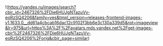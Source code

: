 !(https://yandex.ru/images/search?cbir_id=2467326%2FDie6HUJgNTazuVv-eoRzSQ4206&family=yes&tmpl_version=releases-frontend-images-v1.1633.0__dd61a4cbcab16dac12c9102f3bb6e3c130a339d5&rpt=imageview&lr=975&url=https%3A%2F%2Favatars.mds.yandex.net%2Fget-images-cbir%2F2467326%2FDie6HUJgNTazuVv-eoRzSQ4206%2Forig&cbir_page=similar)
